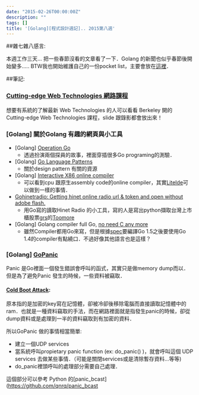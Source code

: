 ```yaml
---
date: "2015-02-26T00:00:00Z"
description: ""
tags: []
title: '[Golang][程式設計週記].. 2015第八週'
---
```


##雜七雜八感言:


本週工作三天...  把一些春節沒看的文章看了一下．Golang 的新聞也似乎春節後開始變多..... BTW我也開始維護自己的一份pocket list，主要會放在[這裡](https://github.com/kkdai/ProgrammingPocketList)．


##筆記:

### [Cutting-edge Web Technologies 網路課程](https://archive.org/details/CS-294-101-02-MattDebergalis)

想要有系統的了解最新 Web Technologies 的人可以看看 Berkeley 開的 Cutting-edge Web Technologies 課程，slide 跟錄影都會放出來！ 


### [Golang] 關於Golang 有趣的網頁與小工具

- [Golang] [Operation Go](http://gocode.io/)
    - 透過扮演兩個探員的故事，裡面穿插很多Go programing的測驗．
- [Golang] [Go Language Patterns](http://www.golangpatterns.info/)
    - 關於design pattern 有關的資源
- [Golang] [Interactive X86 online compiler](http://go.godbolt.org/)    
    - 可以看到cpu 跟原生assembly code的online compiler，其實[LiteIde](https://code.google.com/p/liteide/)可以做到一樣的事情．
- [Gohinetradio: Getting hinet online radio url & token and open without adobe flash.](https://github.com/toomore/gohinetradio)         
    - 用Go寫的讀取Hinet Radio 的小工具，寫的人是寫出python擷取台灣上市櫃股票[grs](https://github.com/toomore/grs)的[Toomore](http://blog.toomore.net/)
- [Golang] Golang compiler full Go, [no need C any more](https://github.com/golang/go/commit/b986f3e3b54499e63903405c90aa6a0abe93ad7a)    
    - 雖然Compiler都用Go來寫，但是根據[spec](https://docs.google.com/document/d/1OaatvGhEAq7VseQ9kkavxKNAfepWy2yhPUBs96FGV28/edit)要編譯Go 1.5之後要使用Go 1.4的compiler有點繞口．不過好像其他語言也是這樣？

### [Golang] [GoPanic](https://github.com/joedborg/gopanic)  

Panic 是Go裡面一個發生錯誤會呼叫的函式，其實只是做memory dump而以．但是為了避免Panic 發生的時候，一些資料被竊取． 

#### [Cold Boot Attack](http://en.wikipedia.org/wiki/Cold_boot_attack): 

原本指的是加密的key寫在記憶體，卻被冷卻後移除電腦而直接讀取記憶體中的ram．也就是一種資料竊取的手法，而在網路裡面就是指發生panic的時候，卻從dump資料或是處理到一半的資料竊取到有加密的資料．

所以GoPanic 做的事情相當簡單:

- 建立一個UDP services
- 當系統呼叫propietary panic function (ex: do_panic() )，就會呼叫這個 UDP services 去做某些事情．（可能是關閉services或是清除暫存資料...等等)
- do_panic裡頭呼叫的處理部分需要自己處理．

這個部分可以參考 Python 的[panic_bcast](https://github.com/qnrq/panic_bcast
